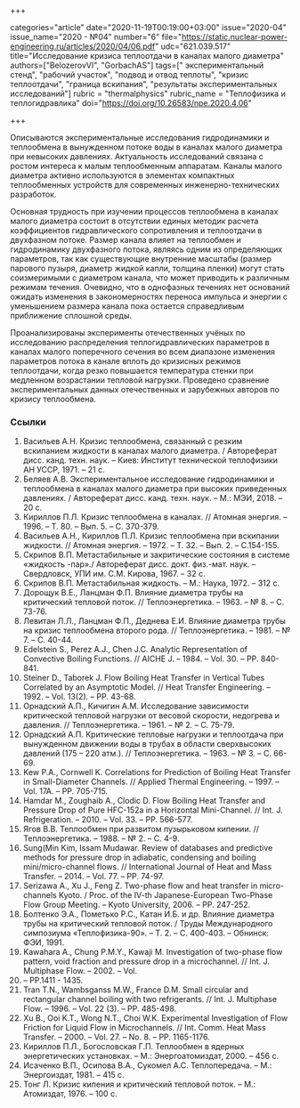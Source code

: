 +++

categories="article"
date="2020-11-19T00:19:00+03:00"
issue="2020-04"
issue_name="2020 - №04"
number="6"
file="https://static.nuclear-power-engineering.ru/articles/2020/04/06.pdf"
udc="621.039.517"
title="Исследование кризиса теплоотдачи в каналах малого диаметра"
authors=["BelozerovVI", "GorbaсhAS"]
tags=[" экспериментальный стенд", "рабочий участок", "подвод и отвод теплоты", "кризис теплоотдачи", "граница вскипания", "результаты экспериментальных исследований"]
rubric = "thermalphysics"
rubric_name = "Теплофизика и теплогидравлика"
doi="https://doi.org/10.26583/npe.2020.4.06"

+++

Описываются экспериментальные исследования гидродинамики и теплообмена в вынужденном потоке воды в каналах малого диаметра при невысоких давлениях. Актуальность исследований связана с ростом интереса к малым теплообменным аппаратам. Каналы малого диаметра активно используются в элементах компактных теплообменных устройств для современных инженерно-технических разработок.

Основная трудность при изучении процессов теплообмена в каналах малого диаметра состоит в отсутствии единых методик расчета коэффициентов гидравлического сопротивления и теплоотдачи в двухфазном потоке. Размер канала влияет на теплообмен и гидродинамику двухфазного потока, являясь одним из определяющих параметров, так как существующие внутренние масштабы (размер парового пузыря, диаметр жидкой капли, толщина пленки) могут стать соизмеримыми с диаметром канала, что может приводить к различным режимам течения. Очевидно, что в однофазных течениях нет оснований ожидать изменения в закономерностях переноса импульса и энергии с уменьшением размера канала пока остается справедливым приближение сплошной среды.

Проанализированы эксперименты отечественных учёных по исследованию распределения теплогидравлических параметров в каналах малого поперечного сечения во всем диапазоне изменения параметров потока в канале вплоть до кризисных режимов теплоотдачи, когда резко повышается температура стенки при медленном возрастании тепловой нагрузки. Проведено сравнение экспериментальных данных отечественных и зарубежных авторов по кризису теплообмена.

### Ссылки

1. Васильев А.Н. Кризис теплообмена, связанный с резким вскипанием жидкости в каналах малого диаметра. / Автореферат дисс. канд. техн. наук. – Киев: Институт технической теплофизики АН УССР, 1971. – 21 с.
2. Беляев А.В. Экспериментальное исследование гидродинамики и теплообмена в каналах малого диаметра при высоких приведенных давлениях. / Автореферат дисс. канд. техн. наук. – М.: МЭИ, 2018. – 20 с.
3. Кириллов П.Л. Кризис теплообмена в каналах. // Атомная энергия. – 1996. – Т. 80. – Вып. 5. – С. 370-379.
4. Васильев А.Н., Кириллов П.Л. Кризис теплообмена при вскипании жидкости. // Атомная энергия. – 1972. – Т. 32. – Вып. 2. – С.154-155.
5. Скрипов В.П. Метастабильные и закритические состояния в системе «жидкость -пар»./ Автореферат дисс. докт. физ.-мат. наук. – Свердловск, УПИ им. С.М. Кирова, 1967. – 32 с.
6. Скрипов В.П. Метастабильная жидкость. – М.: Наука, 1972. – 312 с.
7. Дорощук В.Е., Ланцман Ф.П. Влияние диаметра трубы на критический тепловой поток. // Теплоэнергетика. – 1963. – № 8. – С. 73-76.
8. Левитан Л.Л., Ланцман Ф.П., Деднева Е.И. Влияние диаметра трубы на кризис теплообмена второго рода. // Теплоэнергетика. – 1981. – № 7. – С. 40-44.
9. Edelstein S., Perez A.J., Chen J.C. Analytic Representation of Convective Boiling Functions. // AICHE J. – 1984. – Vol. 30. – PP. 840-841.
10. Steiner D., Taborek J. Flow Boiling Heat Transfer in Vertical Tubes Correlated by an Asymptotic Model. // Heat Transfer Engineering. – 1992. – Vol. 13(2). – PP. 43-68.
11. Орнадский А.П., Кичигин А.М. Исследование зависимости критической тепловой нагрузки от весовой скорости, недогрева и давления. // Теплоэнергетика. – 1961. – № 2. – С. 75-79.
12. Орнадский А.П. Критические тепловые нагрузки и теплоотдача при вынужденном движении воды в трубах в области сверхвысоких давлений (175 – 220 атм.). // Теплоэнергетика. – 1963. – № 3. – С. 66-69.
13. Kew P.A., Cornwell K. Correlations for Prediction of Boiling Heat Transfer in Small-Diameter Channels. // Applied Thermal Engineering. – 1997. – Vol. 17A. – PP. 705-715.
14. Hamdar M., Zoughaib A., Clodic D. Flow Boiling Heat Transfer and Pressure Drop of Pure HFC-152a in a Horizontal Mini-Channel. // Int. J. Refrigeration. – 2010. – Vol. 33. – PP. 566-577.
15. Ягов В.В. Теплообмен при развитом пузырьковом кипении. // Теплоэнергетика. – 1988. – № 2. – С. 4-9.
16. Sung(Min Kim, Issam Mudawar. Review of databases and predictive methods for pressure drop in adiabatic, condensing and boiling mini/micro-channel flows. // International Journal of Heat and Mass Transfer. – 2014. – Vol. 77. – PP. 74-97.
17. Serizawa A., Xu J., Feng Z. Two-phase flow and heat transfer in micro-channels Kyoto. / Proc. of the IV-th Japanese-European Two-Phase Flow Group Meeting. – Kyoto University, 2006. – PP. 247-252.
18. Болтенко Э.А., Пометько Р.С., Катан И.Б. и др. Влияние диаметра трубы на критический тепловой поток. / Труды Международного симпозиума «Теплофизика-90». – Т. 2. – С. 400-403. – Обнинск: ФЭИ, 1991.
19. Kawahara A., Chung P.M.Y., Kawaji M. Investigation of two-phase flow pattern, void fraction and pressure drop in a microchannel. // Int. J. Multiphase Flow. – 2002. – Vol.
28. – РР.1411 - 1435.
20. Tran T.N., Wambsganss M.W., France D.M. Small circular and rectangular channel boiling with two refrigerants. // Int. J. Multiphase Flow. – 1996. – Vol. 22 (3). – PP. 485-498.
21. Xu B., Ooi K.T., Wong N.T., Choi W.K. Experimental Investigation of Flow Friction for Liquid Flow in Microchannels. // Int. Comm. Heat Mass Transfer. – 2000. – Vol. 27. – No. 8. – PP. 1165-1176.
22. Кириллов П.Л., Богословская Г.П. Теплообмен в ядерных энергетических установках. – М.: Энергоатомиздат, 2000. – 456 с.
23. Исаченко В.П., Осипова В.А., Сукомел А.С. Теплопередача. – М.: Энергоиздат, 1981. – 415 с.
24. Тонг Л. Кризис кипения и критический тепловой поток. – М.: Атомиздат, 1976. – 100 с.